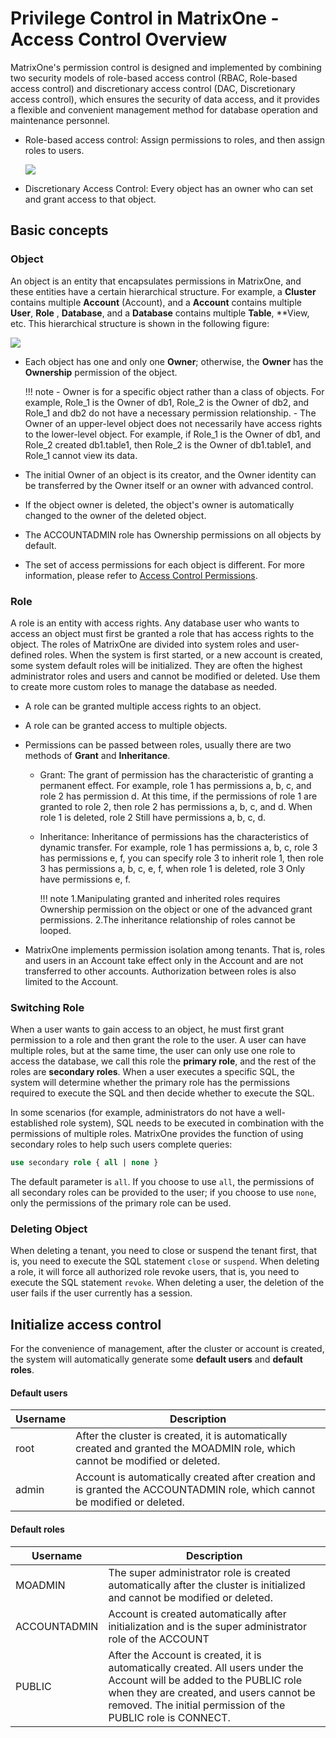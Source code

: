 # Privilege Control in MatrixOne - Access Control Overview

MatrixOne's permission control is designed and implemented by combining two security models of role-based access control (RBAC, Role-based access control) and discretionary access control (DAC, Discretionary access control), which ensures the security of data access, and it provides a flexible and convenient management method for database operation and maintenance personnel.

- Role-based access control: Assign permissions to roles, and then assign roles to users.

   ![](https://github.com/matrixorigin/artwork/blob/main/docs/security/basic-concepts.png?raw=true)

- Discretionary Access Control: Every object has an owner who can set and grant access to that object.

## Basic concepts

### Object

An object is an entity that encapsulates permissions in MatrixOne, and these entities have a certain hierarchical structure. For example, a **Cluster** contains multiple **Account** (Account), and a **Account** contains multiple **User**, **Role** , **Database**, and a **Database** contains multiple **Table**, **View, etc. This hierarchical structure is shown in the following figure:

![](https://github.com/matrixorigin/artwork/blob/main/docs/security/object.png?raw=true)

- Each object has one and only one **Owner**; otherwise, the **Owner** has the **Ownership** permission of the object.

   !!! note
        - Owner is for a specific object rather than a class of objects. For example, Role_1 is the Owner of db1, Role_2 is the Owner of db2, and Role_1 and db2 do not have a necessary permission relationship.
        - The Owner of an upper-level object does not necessarily have access rights to the lower-level object. For example, if Role_1 is the Owner of db1, and Role_2 created db1.table1, then Role_2 is the Owner of db1.table1, and Role_1 cannot view its data.

- The initial Owner of an object is its creator, and the Owner identity can be transferred by the Owner itself or an owner with advanced control.
- If the object owner is deleted, the object's owner is automatically changed to the owner of the deleted object.
- The ACCOUNTADMIN role has Ownership permissions on all objects by default.
- The set of access permissions for each object is different. For more information, please refer to [Access Control Permissions](access-control.md).

### Role

A role is an entity with access rights. Any database user who wants to access an object must first be granted a role that has access rights to the object. The roles of MatrixOne are divided into system roles and user-defined roles. When the system is first started, or a new account is created, some system default roles will be initialized. They are often the highest administrator roles and users and cannot be modified or deleted. Use them to create more custom roles to manage the database as needed.

- A role can be granted multiple access rights to an object.
- A role can be granted access to multiple objects.
- Permissions can be passed between roles, usually there are two methods of **Grant** and **Inheritance**.

   + Grant: The grant of permission has the characteristic of granting a permanent effect. For example, role 1 has permissions a, b, c, and role 2 has permission d. At this time, if the permissions of role 1 are granted to role 2, then role 2 has permissions a, b, c, and d. When role 1 is deleted, role 2 Still have permissions a, b, c, d.
   + Inheritance: Inheritance of permissions has the characteristics of dynamic transfer. For example, role 1 has permissions a, b, c, role 3 has permissions e, f, you can specify role 3 to inherit role 1, then role 3 has permissions a, b, c, e, f, when role 1 is deleted, role 3 Only have permissions e, f.

     !!! note
          1.Manipulating granted and inherited roles requires Ownership permission on the object or one of the advanced grant permissions.
          2.The inheritance relationship of roles cannot be looped.

- MatrixOne implements permission isolation among tenants. That is, roles and users in an Account take effect only in the Account and are not transferred to other accounts. Authorization between roles is also limited to the Account.

### Switching Role

When a user wants to gain access to an object, he must first grant permission to a role and then grant the role to the user. A user can have multiple roles, but at the same time, the user can only use one role to access the database, we call this role the **primary role**, and the rest of the roles are **secondary roles**. When a user executes a specific SQL, the system will determine whether the primary role has the permissions required to execute the SQL and then decide whether to execute the SQL.

In some scenarios (for example, administrators do not have a well-established role system), SQL needs to be executed in combination with the permissions of multiple roles. MatrixOne provides the function of using secondary roles to help such users complete queries:

```sql
use secondary role { all | none }
```

The default parameter is `all`. If you choose to use `all`, the permissions of all secondary roles can be provided to the user; if you choose to use `none`, only the permissions of the primary role can be used.

### Deleting Object

When deleting a tenant, you need to close or suspend the tenant first, that is, you need to execute the SQL statement `close` or `suspend`.
When deleting a role, it will force all authorized role revoke users, that is, you need to execute the SQL statement `revoke`.
When deleting a user, the deletion of the user fails if the user currently has a session.

## Initialize access control

For the convenience of management, after the cluster or account is created, the system will automatically generate some **default users** and **default roles**.

#### Default users

|	Username| Description|
|---|---|
|root|After the cluster is created, it is automatically created and granted the MOADMIN role, which cannot be modified or deleted.|
|admin|Account is automatically created after creation and is granted the ACCOUNTADMIN role, which cannot be modified or deleted.|

#### Default roles

|	Username| Description|
|---|---|
|MOADMIN|The super administrator role is created automatically after the cluster is initialized and cannot be modified or deleted.|
|ACCOUNTADMIN|Account is created automatically after initialization and is the super administrator role of the ACCOUNT|
|PUBLIC|After the Account is created, it is automatically created. All users under the Account will be added to the PUBLIC role when they are created, and users cannot be removed. The initial permission of the PUBLIC role is CONNECT.|
